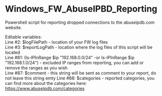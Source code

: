 # Windows_FW_AbuseIPBD_Reporting
Powershell script for reporting dropped connections to the abuseipdb.com website.  
  
Editable variables:  
Line #2: $logFilePath - location of your FW log files  
Line #3: $reportLogPath - location where the log files of this script will be located  
Line #81: (Is-IPInRange $ip "192.168.0.0/24" -or Is-IPInRange $ip "192.168.1.0/24") - excluded IP ranges from reporting, you can add or remove the ranges as you wish  
Line #87: $comment - this string will be sent as comment to your report, do not leave this string emty
Line #88: $categories - reported categories, you can find more about the categories here: https://www.abuseipdb.com/categories  
